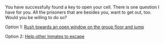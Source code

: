 You have successfully found a key to open your cell. There is one question I have for you. 
All the prisoners that are besides you, want to get out, too. Would you be willing to do so?

Option 1: [Rush towards an open window on the group floor and jump](window.md)

Option 2: [Help other Inmates to excape](chase-by-guard.md)

